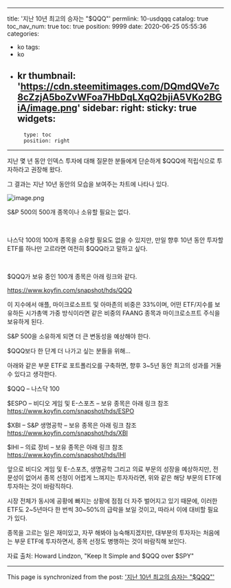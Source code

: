 
---
title: '지난 10년 최고의 승자는 "$QQQ"'
permlink: 10-usdqqq
catalog: true
toc_nav_num: true
toc: true
position: 9999
date: 2020-06-25 05:55:36
categories:
- ko
tags:
- ko
- kr
thumbnail: 'https://cdn.steemitimages.com/DQmdQVe7c8cZzjA5boZvWFoa7HbDqLXqQ2bjiA5VKo2BGiA/image.png'
sidebar:
    right:
        sticky: true
widgets:
    -
        type: toc
        position: right
---


지난 몇 년 동안 인덱스 투자에 대해 질문한 분들에게 단순하게 $QQQ에 적립식으로 투자하라고 권장해 왔다. ​

그 결과는 지난 10년 동안의 모습을 보여주는 차트에 나타나 있다.

![image.png](https://cdn.steemitimages.com/DQmdQVe7c8cZzjA5boZvWFoa7HbDqLXqQ2bjiA5VKo2BGiA/image.png)

S&P 500의 500개 종목이나 소유할 필요는 없다.

​

나스닥 100의 100개 종목을 소유할 필요도 없을 수 있지만, 만일 향후 10년 동안 투자할 ETF를 하나만 고르라면 여전히 $QQQ라고 말하고 싶다.

​

$QQQ가 보유 중인 100개 종목은 아래 링크와 같다.

https://www.koyfin.com/snapshot/hds/QQQ​

이 지수에서 애플, 마이크로소프트 및 아마존의 비중은 33%이며, 어떤 ETF/지수를 보유하든 시가총액 가중 방식이라면 같은 비중의 FAANG 종목과 마이크로소프트 주식을 보유하게 된다.​

S&P 500을 소유하게 되면 더 큰 변동성을 예상해야 한다.​

$QQQ보다 한 단계 더 나가고 싶는 분들을 위해...​

아래와 같은 부문 ETF로 포트폴리오를 구축하면, 향후 3~5년 동안 최고의 성과를 거둘 수 있다고 생각한다.​

$QQQ – 나스닥 100​

$ESPO – 비디오 게임 및 E-스포츠 – 보유 종목은 아래 링크 참조
https://www.koyfin.com/snapshot/hds/ESPO​

$XBI – S&P 생명공학 – 보유 종목은 아래 링크 참조
https://www.koyfin.com/snapshot/hds/XBI​

$IHI – 의료 장비 – 보유 종목은 아래 링크 참조
https://www.koyfin.com/snapshot/hds/IHI
​

앞으로 비디오 게임 및 E-스포츠, 생명공학 그리고 의료 부문의 성장을 예상하지만, 전문성이 없어서 종목 선정이 어렵게 느껴지는 투자자라면, 위와 같은 해당 부문의 ETF에 투자하는 것이 바람직하다.​

시장 전체가 동시에 공황에 빠지는 상황에 점점 더 자주 벌어지고 있기 때문에, 이러한 ETF도 2~5년마다 한 번씩 30~50%의 급락을 보일 것이고, 따라서 이에 대비할 필요가 있다.​

종목을 고르는 일은 재미있고, 자꾸 해봐야 능숙해지겠지만, 대부분의 투자자는 처음에는 부문 ETF에 투자하면서, 종목 선정도 병행하는 것이 바람직해 보인다.​

자료 출처: Howard Lindzon, "Keep It Simple and $QQQ over $SPY"

- - -

This page is synchronized from the post: ['지난 10년 최고의 승자는 "$QQQ"'](https://steemit.com/@pius.pius/10-usdqqq)
